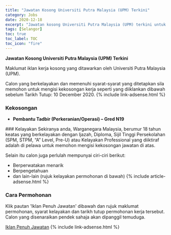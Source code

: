 ```yaml
---
title: "Jawatan Kosong Universiti Putra Malaysia (UPM) Terkini" 
category: Jobs 
date: 2020-12-18 
excerpt: "Jawatan kosong Universiti Putra Malaysia (UPM) terkini untuk kekosongan Pembantu Tadbir (Perkeranian/Operasi) – Gred N19" 
tags: [Selangor] 
toc: true 
toc_label: TOC 
toc_icon: "fire" 
--- 
```


**Jawatan Kosong Universiti Putra Malaysia (UPM) Terkini**

Maklumat iklan kerja kosong yang ditawarkan oleh Universiti Putra Malaysia (UPM). 

Calon yang berkelayakan dan memenuhi syarat-syarat yang ditetapkan sila memohon untuk mengisi kekosongan kerja seperti yang diiklankan dibawah sebelum Tarikh Tutup: 10 December 2020. 
{% include link-adsense.html %} 
### Kekosongan 
<ul>
<li>
<p><strong>Pembantu Tadbir (Perkeranian/Operasi) &#8211; Gred N19</strong></p>
</li>
</ul> 
### Kelayakan 
Sekiranya anda, Warganegara Malaysia, berumur 18 tahun keatas yang berkelayakan dengan Ijazah, Diploma, Sijil Tinggi Persekolahan (SPM, STPM, “A” Level, Pre-U) atau Kelayakan Professional yang diiktiraf adalah di pelawa untuk memohon mengisi kekosongan jawatan di atas.

Selain itu calon juga perlulah mempunyai ciri-ciri berikut:
- Berperwatakan menarik
- Berpengetahuan
- dan lain-lain (rujuk kelayakan permohonan di bawah) 
{% include article-adsense.html %} 
### Cara Permohonan 
Klik pautan 'Iklan Penuh Jawatan' dibawah dan rujuk maklumat permohonan, syarat kelayakan dan tarikh tutup permohonan kerja tersebut.
Calon yang disenaraikan pendek sahaja akan dipanggil temuduga.

<a href="https://eco1.upm.edu.my/#announcement1" class="btn btn--info" target="_blank" rel="nofollow noopenner">Iklan Penuh Jawatan</a> 
{% include link-adsense.html %} 